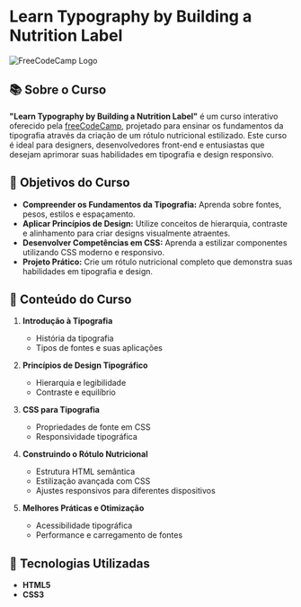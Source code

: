 # Learn Typography by Building a Nutrition Label

![FreeCodeCamp Logo](https://cdn.freecodecamp.org/platform/freecodecamp/logo.svg)

## 📚 Sobre o Curso

**"Learn Typography by Building a Nutrition Label"** é um curso interativo oferecido pela [freeCodeCamp](https://www.freecodecamp.org/), projetado para ensinar os fundamentos da tipografia através da criação de um rótulo nutricional estilizado. Este curso é ideal para designers, desenvolvedores front-end e entusiastas que desejam aprimorar suas habilidades em tipografia e design responsivo.

## 🎯 Objetivos do Curso

- **Compreender os Fundamentos da Tipografia:** Aprenda sobre fontes, pesos, estilos e espaçamento.
- **Aplicar Princípios de Design:** Utilize conceitos de hierarquia, contraste e alinhamento para criar designs visualmente atraentes.
- **Desenvolver Competências em CSS:** Aprenda a estilizar componentes utilizando CSS moderno e responsivo.
- **Projeto Prático:** Crie um rótulo nutricional completo que demonstra suas habilidades em tipografia e design.

## 📝 Conteúdo do Curso

1. **Introdução à Tipografia**
   - História da tipografia
   - Tipos de fontes e suas aplicações

2. **Princípios de Design Tipográfico**
   - Hierarquia e legibilidade
   - Contraste e equilíbrio

3. **CSS para Tipografia**
   - Propriedades de fonte em CSS
   - Responsividade tipográfica

4. **Construindo o Rótulo Nutricional**
   - Estrutura HTML semântica
   - Estilização avançada com CSS
   - Ajustes responsivos para diferentes dispositivos

5. **Melhores Práticas e Otimização**
   - Acessibilidade tipográfica
   - Performance e carregamento de fontes

## 🔧 Tecnologias Utilizadas

- **HTML5**
- **CSS3**
